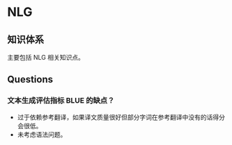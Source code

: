 # NLG

## 知识体系

主要包括 NLG 相关知识点。

## Questions

### 文本生成评估指标 BLUE 的缺点？

- 过于依赖参考翻译，如果译文质量很好但部分字词在参考翻译中没有的话得分会很低。
- 未考虑语法问题。



